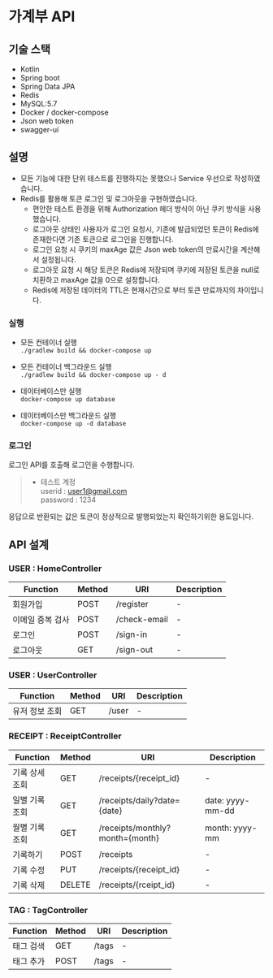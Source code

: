 # 가계부 API

## 기술 스택
- Kotlin
- Spring boot
- Spring Data JPA
- Redis
- MySQL:5.7
- Docker / docker-compose
- Json web token
- swagger-ui
## 설명
- 모든 기능에 대한 단위 테스트를 진행하지는 못했으나 Service 우선으로 작성하였습니다.
- Redis를 활용해 토큰 로그인 및 로그아웃을 구현하였습니다.
  - 편안한 테스트 환경을 위해 Authorization 헤더 방식이 아닌 쿠키 방식을 사용했습니다.
  - 로그아웃 상태인 사용자가 로그인 요청시, 기존에 발급되었던 토큰이 Redis에 존재한다면 기존 토큰으로 로그인을 진행합니다.
  - 로그인 요청 시 쿠키의 maxAge 값은 Json web token의 만료시간을 계산해서 설정됩니다.
  - 로그아웃 요청 시 해당 토큰은 Redis에 저장되며 쿠키에 저장된 토큰을 null로 치환하고 maxAge 값을 0으로 설정합니다.
  - Redis에 저장된 데이터의 TTL은 현재시간으로 부터 토큰 만료까지의 차이입니다.

### 실행
- 모든 컨테이너 실행  
`./gradlew build && docker-compose up`    
- 모든 컨테이너 백그라운드 실행  
`./gradlew build && docker-compose up - d`

- 데이터베이스만 실행  
`docker-compose up database`  
- 데이터베이스만 백그라운드 실행  
`docker-compose up -d database`

### 로그인
로그인 API를 호출해 로그인을 수행합니다.  
> * 테스트 계정  
> userid : user1@gmail.com  
> password : 1234  

응답으로 반환되는 값은 토큰이 정상적으로 발행되었는지 확인하기위한 용도입니다.

## API 설계
### USER :  HomeController
| Function | Method |URI | Description |
| -------- | --- |--- | ----------- |
| 회원가입 | POST | /register | - |
| 이메일 중복 검사 | POST | /check-email | - |
| 로그인 | POST | /sign-in | - |
| 로그아웃 | GET | /sign-out | - |

### USER : UserController
| Function | Method |URI | Description |
| -------- | --- |--- | ----------- |
| 유저 정보 조회 | GET | /user | - |

### RECEIPT : ReceiptController
| Function | Method |URI | Description |
| -------- | --- |--- | ----------- |
| 기록 상세 조회| GET | /receipts/{receipt_id} | - |
| 일별 기록 조회 | GET | /receipts/daily?date={date} | date: yyyy-mm-dd|
| 월별 기록 조회 | GET | /receipts/monthly?month={month} | month: yyyy-mm |
| 기록하기 | POST | /receipts |-|
| 기록 수정 | PUT | /receipts/{receipt_id} |-|
| 기록 삭제 | DELETE | /receipts/{rceipt_id} |-|

### TAG : TagController
| Function | Method |URI | Description |
| -------- | --- |--- | ----------- |
| 태그 검색 | GET | /tags | - |
| 태그 추가 | POST | /tags | - |
